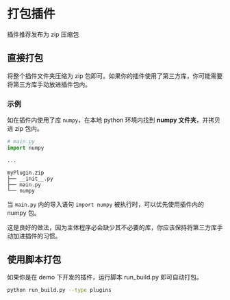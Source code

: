 # 打包插件

插件推荐发布为 zip 压缩包

## 直接打包

将整个插件文件夹压缩为 zip 包即可。如果你的插件使用了第三方库，你可能需要将第三方库手动放进插件包内。

### 示例

如在插件内使用了库 `numpy`，在本地 python 环境内找到 **numpy 文件夹**，并拷贝进 zip 包内。

```python
# main.py
import numpy

...
```

```text {4}
myPlugin.zip
├── __init__.py
├── main.py
└── numpy
```

当 `main.py` 内的导入语句 `import numpy` 被执行时，可以优先使用插件内的 numpy 包。

这是良好的做法，因为主体程序必会缺少其不必要的库，你应该保持将第三方库手动加进插件的习惯。

## 使用脚本打包

如果你是在 demo 下开发的插件，运行脚本 run_build.py 即可自动打包。

```bash
python run_build.py --type plugins
```
